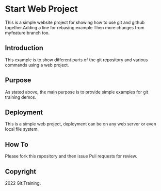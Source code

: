 # Start Web Project

This is a simple website project for showing how to use git and github together.Adding a line for rebasing example
Then more changes from myfeature branch too. 

## Introduction

This example is to show different parts of the git repository and various commands using a web project. 

## Purpose

As stated above, the main purpose is to provide simple examples for git training demos. 

## Deployment

This is a simple web project, deployment can be on any web server or even local file system. 

## How To 

Please fork this repository and then issue Pull requests for review.

## Copyright

2022 Git.Training. 